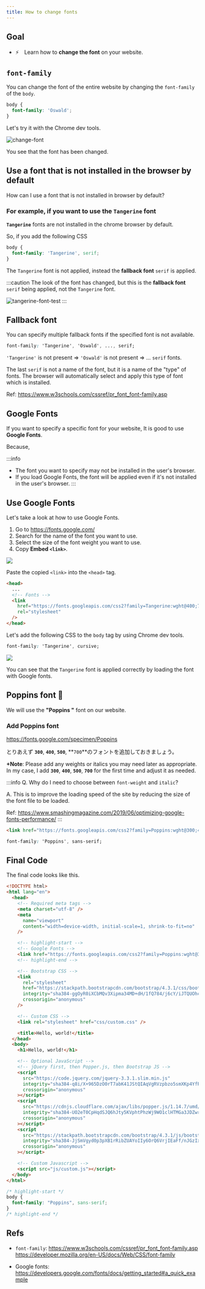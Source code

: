 ```yaml
---
title: How to change fonts
---
```


## Goal
- ⚡　Learn how to **change the font** on your website.

## `font-family`

You can change the font of the entire website by changing the `font-family` of the `body`.

```css title="For example"
body {
  font-family: 'Oswald';
}
```

Let's try it with the Chrome dev tools.

![change-font](https://storage.googleapis.com/coderhackers-assets/docs/img/20200503_234618.gif)

You see that the font has been changed.

## Use a font that is not installed in the browser by default

How can I use a font that is not installed in browser by default?

### For example, if you want to use the `Tangerine` font
**`Tangerine`** fonts are not installed in the chrome browser by default.

So, if you add the following CSS

```css
body {
  font-family: 'Tangerine', serif;
}
```

The `Tangerine` font is not applied, instead the **fallback font** `serif` is applied.

:::caution
The look of the font has changed, but this is the **fallback font** `serif` being applied, not the `Tangerine` font.

![tangerine-font-test](https://storage.googleapis.com/coderhackers-assets/docs/img/20200503_235157.gif)
:::

## Fallback font
You can specify multiple fallback fonts if the specified font is not available.

```css
font-family: 'Tangerine', 'Oswald', ..., serif;
```

`'Tangerine'` is not present => `'Oswald'` is not present => ... `serif` fonts.

The last `serif` is not a name of the font, but it is a name of the "type" of fonts. The browser will automatically select and apply this type of font which is installed.

Ref: https://www.w3schools.com/cssref/pr_font_font-family.asp

## Google Fonts
If you want to specify a specific font for your website, It is good to use **Google Fonts**.

Because,

:::info
- The font you want to specify may not be installed in the user's browser.
- If you load Google Fonts, the font will be applied even if it's not installed in the user's browser.
:::

## Use Google Fonts
Let's take a look at how to use Google Fonts.

1. Go to https://fonts.google.com/
2. Search for the name of the font you want to use.
3. Select the size of the font weight you want to use.
4. Copy **Embed `<link>`**.

![](https://storage.googleapis.com/coderhackers-assets/docs/img/20200503_075419.gif)

Paste the copied `<link>` into the `<head>` tag.

```html title="index.html"
<head>
  ...
  <!-- Fonts -->
  <link
    href="https://fonts.googleapis.com/css2?family=Tangerine:wght@400;700&display=swap"
    rel="stylesheet"
  />
</head>
```

Let's add the following CSS to the `body` tag by using Chrome dev tools.

```css
font-family: 'Tangerine', cursive;
```

![](https://storage.googleapis.com/coderhackers-assets/docs/img/20200503_080252.gif)

You can see that the `Tangerine` font is applied correctly by loading the font with Google fonts.

## Poppins font 👏
We will use the **"Poppins "** font on our website.

### Add Poppins font
https://fonts.google.com/specimen/Poppins

とりあえず **`300`**, **`400`**, **`500`**, **`700`**のフォントを追加しておきましょう。

**+Note**: Please add any weights or italics you may need later as appropriate. In my case, I add **`300`**, **`400`**, **`500`**, **`700`** for the first time and adjust it as needed.

:::info Q. Why do I need to choose between `font-weight` and `italic`?

A. This is to improve the loading speed of the site by reducing the size of the font file to be loaded.

Ref: https://www.smashingmagazine.com/2019/06/optimizing-google-fonts-performance/
:::

```html title="Link embed"
<link href="https://fonts.googleapis.com/css2?family=Poppins:wght@300;400;500;700&display=swap" rel="stylesheet">
```

```css title="CSS"
font-family: 'Poppins', sans-serif;
```


## Final Code
The final code looks like this.

```html title="index.html"
<!DOCTYPE html>
<html lang="en">
  <head>
    <!-- Required meta tags -->
    <meta charset="utf-8" />
    <meta
      name="viewport"
      content="width=device-width, initial-scale=1, shrink-to-fit=no"
    />

    <!-- highlight-start -->
    <!-- Google Fonts -->
    <link href="https://fonts.googleapis.com/css2?family=Poppins:wght@300;400;500;700&display=swap" rel="stylesheet">
    <!-- highlight-end -->

    <!-- Bootstrap CSS -->
    <link
      rel="stylesheet"
      href="https://stackpath.bootstrapcdn.com/bootstrap/4.3.1/css/bootstrap.min.css"
      integrity="sha384-ggOyR0iXCbMQv3Xipma34MD+dH/1fQ784/j6cY/iJTQUOhcWr7x9JvoRxT2MZw1T"
      crossorigin="anonymous"
    />

    <!-- Custom CSS -->
    <link rel="stylesheet" href="css/custom.css" />

    <title>Hello, world!</title>
  </head>
  <body>
    <h1>Hello, world!</h1>

    <!-- Optional JavaScript -->
    <!-- jQuery first, then Popper.js, then Bootstrap JS -->
    <script
      src="https://code.jquery.com/jquery-3.3.1.slim.min.js"
      integrity="sha384-q8i/X+965DzO0rT7abK41JStQIAqVgRVzpbzo5smXKp4YfRvH+8abtTE1Pi6jizo"
      crossorigin="anonymous"
    ></script>
    <script
      src="https://cdnjs.cloudflare.com/ajax/libs/popper.js/1.14.7/umd/popper.min.js"
      integrity="sha384-UO2eT0CpHqdSJQ6hJty5KVphtPhzWj9WO1clHTMGa3JDZwrnQq4sF86dIHNDz0W1"
      crossorigin="anonymous"
    ></script>
    <script
      src="https://stackpath.bootstrapcdn.com/bootstrap/4.3.1/js/bootstrap.min.js"
      integrity="sha384-JjSmVgyd0p3pXB1rRibZUAYoIIy6OrQ6VrjIEaFf/nJGzIxFDsf4x0xIM+B07jRM"
      crossorigin="anonymous"
    ></script>

    <!-- Custom Javascript -->
    <script src="js/custom.js"></script>
  </body>
</html>
```

```css title="css/custom.css"
/* highlight-start */
body {
  font-family: "Poppins", sans-serif;
}
/* highlight-end */
```

## Refs

- `font-family`:
https://www.w3schools.com/cssref/pr_font_font-family.asp
https://developer.mozilla.org/en-US/docs/Web/CSS/font-family


- Google fonts:
https://developers.google.com/fonts/docs/getting_started#a_quick_example
